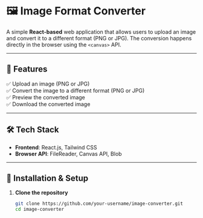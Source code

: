 # 🖼️ Image Format Converter

A simple **React-based** web application that allows users to upload an image and convert it to a different format (PNG or JPG). The conversion happens directly in the browser using the `<canvas>` API.

---

## 🚀 Features

✅ Upload an image (PNG or JPG)  
✅ Convert the image to a different format (PNG or JPG)  
✅ Preview the converted image  
✅ Download the converted image

---

## 🛠️ Tech Stack

- **Frontend**: React.js, Tailwind CSS
- **Browser API**: FileReader, Canvas API, Blob

---

## 📌 Installation & Setup

1. **Clone the repository**
   ```sh
   git clone https://github.com/your-username/image-converter.git
   cd image-converter
   ```

